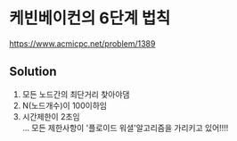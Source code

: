 # 케빈베이컨의 6단계 법칙
https://www.acmicpc.net/problem/1389

## Solution
1. 모든 노드간의 최단거리 찾아야댐
2. N(노드개수)이 100이하임
3. 시간제한이 2초임  
... 모든 제한사항이 '플로이드 워셜'알고리즘을 가리키고 있어!!!!
